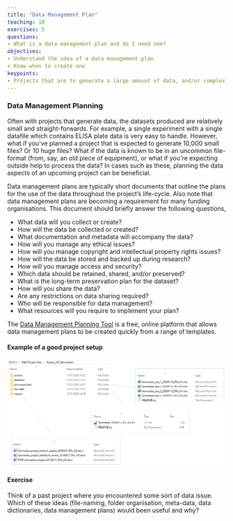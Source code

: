 ```yaml
---
title: "Data Management Plan"
teaching: 10
exercises: 5
questions:
- What is a data management plan and do I need one?
objectives:
- Understand the idea of a data management plan
- Know when to create one
keypoints:
- Projects that are to generate a large amount of data, and/or complex data, may benefit from such a plan
---
```


### Data Management Planning

Often with projects that generate data, the datasets produced are relatively small and straight-forwards. For example, a single experiment with a single datafile which contains ELISA plate data is 
very easy to handle. However, what if you've planned a project that is expected to generate 10,000 small files? Or 10 huge files? What if the data is known to be in an uncommon file-format (from,
say, an old piece of equipment), or what if you're expecting outside help to process the data? In cases such as these, planning the data aspects of an upcoming project can be beneficial.

Data management plans are typically short documents that outline the plans for the use of the data throughout the project’s life-cycle. Also note that data management plans are becoming a requirement 
for many funding organisations. This document should briefly answer the following questions,

- What data will you collect or create? 
- How will the data be collected or created? 
- What documentation and metadata will accompany the data? 
- How will you manage any ethical issues? 
- How will you manage copyright and intellectual property rights issues? 
- How will the data be stored and backed up during research? 
- How will you manage access and security? 
- Which data should be retained, shared, and/or preserved? 
- What is the long-term preservation plan for the dataset? 
- How will you share the data? 
- Are any restrictions on data sharing required? 
- Who will be responsible for data management? 
- What resources will you require to implement your plan? 

The [Data Management Planning Tool](https://dmptool.org/) is a free, online platform that allows data management plans to be created quickly from a range of templates.


#### Example of a good project setup

![alt text](https://github.com/RobHarrand/life-sciences-project-organisation/blob/gh-pages/fig/04-data-management-plan.png "Example of a good project setup")


#### Exercise

Think of a past project where you encountered some sort of data issue. Which of these ideas (file-naming, folder organisation, meta-data, data dictionaries, data management plans) would been useful and why?
